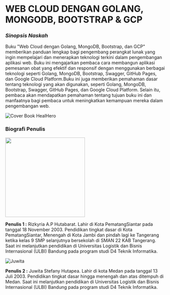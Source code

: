 # WEB CLOUD DENGAN GOLANG, MONGODB, BOOTSTRAP & GCP

### _Sinopsis Naskah_

Buku "Web Cloud dengan Golang, MongoDB, Bootstrap, dan GCP" memberikan panduan lengkap bagi pengembang perangkat lunak yang ingin mempelajari dan menerapkan teknologi terkini dalam pengembangan aplikasi web. Buku ini mengajarkan pembaca cara membangun aplikasi pemesanan obat yang efektif dan responsif dengan menggunakan berbagai teknologi seperti Golang, MongoDB, Bootstrap, Swagger, GitHub Pages, dan Google Cloud Platform.Buku ini juga memberikan pemahaman dasar tentang teknologi yang akan digunakan, seperti Golang, MongoDB, Bootstrap, Swagger, GitHub Pages, dan Google Cloud Platform. Selain itu, pembaca akan mendapatkan pemahaman tentang tujuan buku ini dan manfaatnya bagi pembaca untuk meningkatkan kemampuan mereka dalam pengembangan web.

![Cover Book HealHero](https://github.com/HealHeroo/bukpedp3_healhero/assets/94597289/d7d7e534-8049-4b58-b544-59720f4ab758)

### Biografi Penulis

<img src = "https://github.com/HealHeroo/bukpedp3_healhero/assets/94597289/3ab02ac2-bdb4-4601-9eb1-938164d4ff0f" width="250" height="250" />

**Penulis 1 :** Rizkyria A.P Hutabarat. Lahir di Kota PematangSiantar pada tanggal 18 November 2003. Pendidikan tingkat dasar di Kota PematangSiantar, Menengah di Kota Jambi dan pindah lagi ke Tangerang ketika kelas 9 SMP selanjutnya bersekolah di SMAN 22 KAB Tangerang. Saat ini melanjutkan pendidikan di Universitas Logistik dan Bisnis Internasional (ULBI) Bandung pada program studi D4 Teknik Informatika.

![Juwita](https://github.com/HealHeroo/bukpedp3_healhero/assets/94597289/22658b98-ffc7-4912-a658-35a8f396a28a)

**Penulis 2 :** Juwita Stefany Hutapea. Lahir di kota Medan pada tanggal 13 Juli 2003. Pendidikan  tingkat dasar hingga menengah dan atas ditempuh di Medan. Saat ini melanjutkan pendidikan di Universitas Logistik dan Bisnis Internasional (ULBI) Bandung pada program studi D4 Teknik Informatika.
